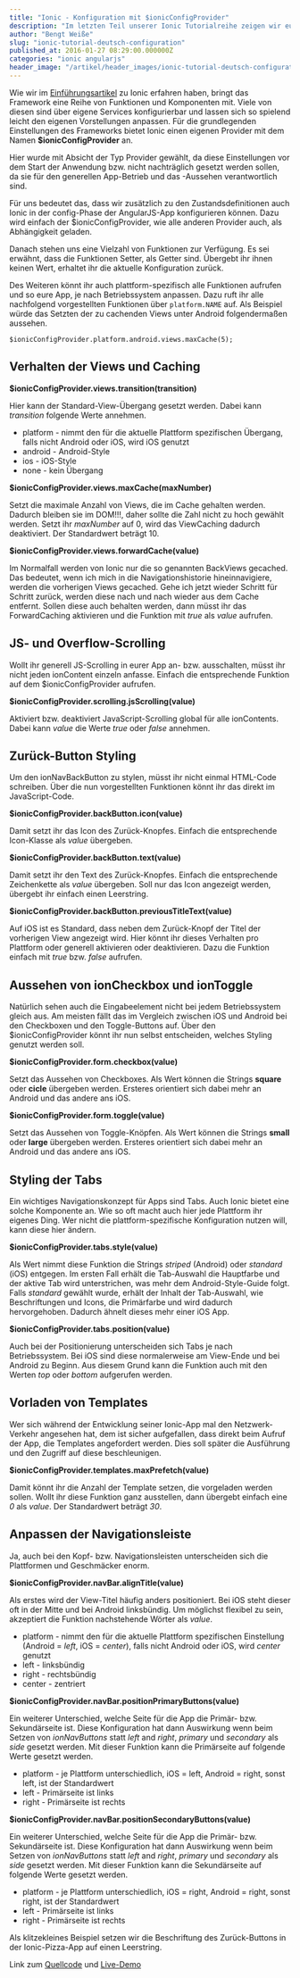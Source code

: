 ```yaml
---
title: "Ionic - Konfiguration mit $ionicConfigProvider"
description: "Im letzten Teil unserer Ionic Tutorialreihe zeigen wir euch, wie ihr mit dem $ionicConfigProvider das Framework nach euren Wünschen pro Plattform konfigurieren könnt."
author: "Bengt Weiße"
slug: "ionic-tutorial-deutsch-configuration"
published_at: 2016-01-27 08:29:00.000000Z
categories: "ionic angularjs"
header_image: "/artikel/header_images/ionic-tutorial-deutsch-configuration.jpg"
---
```


Wie wir im [Einführungsartikel](/artikel/ionic-tutorial-deutsch/) zu Ionic erfahren haben, bringt das Framework eine Reihe von Funktionen und Komponenten mit. Viele von diesen sind über eigene Services konfigurierbar und lassen sich so spielend leicht den eigenen Vorstellungen anpassen. Für die grundlegenden Einstellungen des Frameworks bietet Ionic einen eigenen Provider mit dem Namen **$ionicConfigProvider** an.

Hier wurde mit Absicht der Typ Provider gewählt, da diese Einstellungen vor dem Start der Anwendung bzw. nicht nachträglich gesetzt werden sollen, da sie für den generellen App-Betrieb und das -Aussehen verantwortlich sind.

Für uns bedeutet das, dass wir zusätzlich zu den Zustandsdefinitionen auch Ionic in der config-Phase der AngularJS-App konfigurieren können. Dazu wird einfach der $ionicConfigProvider, wie alle anderen Provider auch, als Abhängigkeit geladen.

Danach stehen uns eine Vielzahl von Funktionen zur Verfügung. Es sei erwähnt, dass die Funktionen Setter, als Getter sind. Übergebt ihr ihnen keinen Wert, erhaltet ihr die aktuelle Konfiguration zurück.

Des Weiteren könnt ihr auch plattform-spezifisch alle Funktionen aufrufen und so eure App, je nach Betriebssystem anpassen. Dazu ruft ihr alle nachfolgend vorgestellten Funktionen über `platform.NAME` auf. Als Beispiel würde das Setzten der zu cachenden Views unter Android folgendermaßen aussehen.

`$ionicConfigProvider.platform.android.views.maxCache(5);`

## Verhalten der Views und Caching

**$ionicConfigProvider.views.transition(transition)**

Hier kann der Standard-View-Übergang gesetzt werden. Dabei kann *transition* folgende Werte annehmen.

 - platform - nimmt den für die aktuelle Plattform spezifischen Übergang, falls nicht Android oder iOS, wird iOS genutzt
 - android - Android-Style
 - ios - iOS-Style
 - none - kein Übergang

**$ionicConfigProvider.views.maxCache(maxNumber)**

Setzt die maximale Anzahl von Views, die im Cache gehalten werden. Dadurch bleiben sie im DOM!!!, daher sollte die Zahl nicht zu hoch gewählt werden. Setzt ihr *maxNumber* auf 0, wird das ViewCaching dadurch deaktiviert. Der Standardwert beträgt 10.

**$ionicConfigProvider.views.forwardCache(value)**

Im Normalfall werden von Ionic nur die so genannten BackViews gecached. Das bedeutet, wenn ich mich in die Navigationshistorie hineinnavigiere, werden die vorherigen Views gecached. Gehe ich jetzt wieder Schritt für Schritt zurück, werden diese nach und nach wieder aus dem Cache entfernt. Sollen diese auch behalten werden, dann müsst ihr das ForwardCaching aktivieren und die Funktion mit *true* als *value* aufrufen.

## JS- und Overflow-Scrolling

Wollt ihr generell JS-Scrolling in eurer App an- bzw. ausschalten, müsst ihr nicht jeden ionContent einzeln anfasse. Einfach die entsprechende Funktion auf dem $ionicConfigProvider aufrufen.

**$ionicConfigProvider.scrolling.jsScrolling(value)**

Aktiviert bzw. deaktiviert JavaScript-Scrolling global für alle ionContents. Dabei kann *value* die Werte *true* oder *false* annehmen.

## Zurück-Button Styling

Um den ionNavBackButton zu stylen, müsst ihr nicht einmal HTML-Code schreiben. Über die nun vorgestellten Funktionen könnt ihr das direkt im JavaScript-Code.

**$ionicConfigProvider.backButton.icon(value)**

Damit setzt ihr das Icon des Zurück-Knopfes. Einfach die entsprechende Icon-Klasse als *value* übergeben.

**$ionicConfigProvider.backButton.text(value)**

Damit setzt ihr den Text des Zurück-Knopfes. Einfach die entsprechende Zeichenkette als *value* übergeben. Soll nur das Icon angezeigt werden, übergebt ihr einfach einen Leerstring.

**$ionicConfigProvider.backButton.previousTitleText(value)**

Auf iOS ist es Standard, dass neben dem Zurück-Knopf der Titel der vorherigen View angezeigt wird. Hier könnt ihr dieses Verhalten pro Plattform oder generell aktivieren oder deaktivieren. Dazu die Funktion einfach mit *true* bzw. *false* aufrufen.

## Aussehen von ionCheckbox und ionToggle

Natürlich sehen auch die Eingabeelement nicht bei jedem Betriebssystem gleich aus. Am meisten fällt das im Vergleich zwischen iOS und Android bei den Checkboxen und den Toggle-Buttons auf. Über den $ionicConfigProvider könnt ihr nun selbst entscheiden, welches Styling genutzt werden soll.

**$ionicConfigProvider.form.checkbox(value)**

Setzt das Aussehen von Checkboxes. Als Wert können die Strings **square** oder **cicle** übergeben werden. Ersteres orientiert sich dabei mehr an Android und das andere ans iOS.

**$ionicConfigProvider.form.toggle(value)**

Setzt das Aussehen von Toggle-Knöpfen. Als Wert können die Strings **small** oder **large** übergeben werden. Ersteres orientiert sich dabei mehr an Android und das andere ans iOS.

## Styling der Tabs

Ein wichtiges Navigationskonzept für Apps sind Tabs. Auch Ionic bietet eine solche Komponente an. Wie so oft macht auch hier jede Plattform ihr eigenes Ding. Wer nicht die plattform-spezifische Konfiguration nutzen will, kann diese hier ändern.

**$ionicConfigProvider.tabs.style(value)**

Als Wert nimmt diese Funktion die Strings *striped* (Android) oder *standard* (iOS) entgegen. Im ersten Fall erhält die Tab-Auswahl die Hauptfarbe und der aktive Tab wird unterstrichen, was mehr dem Android-Style-Guide folgt. Falls *standard* gewählt wurde, erhält der Inhalt der Tab-Auswahl, wie Beschriftungen und Icons, die Primärfarbe und wird dadurch hervorgehoben. Dadurch ähnelt dieses mehr einer iOS App.

**$ionicConfigProvider.tabs.position(value)**

Auch bei der Positionierung unterscheiden sich Tabs je nach Betriebssystem. Bei iOS sind diese normalerweise am View-Ende und bei Android zu Beginn. Aus diesem Grund kann die Funktion auch mit den Werten *top* oder *bottom* aufgerufen werden.

## Vorladen von Templates

Wer sich während der Entwicklung seiner Ionic-App mal den Netzwerk-Verkehr angesehen hat, dem ist sicher aufgefallen, dass direkt beim Aufruf der App, die Templates angefordert werden. Dies soll später die Ausführung und den Zugriff auf diese beschleunigen.

**$ionicConfigProvider.templates.maxPrefetch(value)**

Damit könnt ihr die Anzahl der Template setzen, die vorgeladen werden sollen. Wollt ihr diese Funktion ganz ausstellen, dann übergebt einfach eine *0* als *value*. Der Standardwert beträgt *30*.

## Anpassen der Navigationsleiste

Ja, auch bei den Kopf- bzw. Navigationsleisten unterscheiden sich die Plattformen und Geschmäcker enorm.

**$ionicConfigProvider.navBar.alignTitle(value)**

Als erstes wird der View-Titel häufig anders positioniert. Bei iOS steht dieser oft in der Mitte und bei Android linksbündig. Um möglichst flexibel zu sein, akzeptiert die Funktion nachstehende Wörter als *value*.

 - platform - nimmt den für die aktuelle Plattform spezifischen Einstellung (Android = *left*, iOS = *center*), falls nicht Android oder iOS, wird *center* genutzt
 - left - linksbündig
 - right - rechtsbündig
 - center - zentriert

**$ionicConfigProvider.navBar.positionPrimaryButtons(value)**

Ein weiterer Unterschied, welche Seite für die App die Primär- bzw. Sekundärseite ist. Diese Konfiguration hat dann Auswirkung wenn beim Setzen von *ionNavButtons* statt *left* and *right*, *primary* und *secondary* als *side* gesetzt werden. Mit dieser Funktion kann die Primärseite auf folgende Werte gesetzt werden.

 - platform - je Plattform unterschiedlich, iOS = left, Android = right, sonst left, ist der Standardwert
 - left - Primärseite ist links
 - right - Primärseite ist rechts

**$ionicConfigProvider.navBar.positionSecondaryButtons(value)**

Ein weiterer Unterschied, welche Seite für die App die Primär- bzw. Sekundärseite ist. Diese Konfiguration hat dann Auswirkung wenn beim Setzen von *ionNavButtons* statt *left* and *right*, *primary* und *secondary* als *side* gesetzt werden. Mit dieser Funktion kann die Sekundärseite auf folgende Werte gesetzt werden.

 - platform - je Plattform unterschiedlich, iOS = right, Android = right, sonst right, ist der Standardwert
 - left - Primärseite ist links
 - right - Primärseite ist rechts

Als klitzekleines Beispiel setzen wir die Beschriftung des Zurück-Buttons in der Ionic-Pizza-App auf einen Leerstring.

Link zum [Quellcode](https://github.com/angularjs-de/ionic-tutorial/tree/master/15-configProvider) und [Live-Demo](https://angularjs-de.github.io/ionic-tutorial/15-configProvider/#/order)
